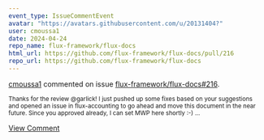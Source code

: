 ```yaml
---
event_type: IssueCommentEvent
avatar: "https://avatars.githubusercontent.com/u/20131404?"
user: cmoussa1
date: 2024-04-24
repo_name: flux-framework/flux-docs
html_url: https://github.com/flux-framework/flux-docs/pull/216
repo_url: https://github.com/flux-framework/flux-docs
---
```


<a href='https://github.com/cmoussa1' target='_blank'>cmoussa1</a> commented on issue <a href='https://github.com/flux-framework/flux-docs/pull/216' target='_blank'>flux-framework/flux-docs#216</a>.

<small>Thanks for the review @garlick! I just pushed up some fixes based on your suggestions and opened an issue in flux-accounting to go ahead and move this document in the near future. Since you approved already, I can set MWP here shortly :-) ...</small>

<a href='https://github.com/flux-framework/flux-docs/pull/216' target='_blank'>View Comment</a>